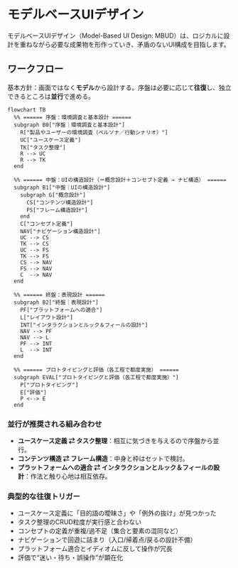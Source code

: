 # モデルベースUIデザイン

モデルベースUIデザイン（Model-Based UI Design: MBUD）は、ロジカルに設計を重ねながら必要な成果物を形作っていき、矛盾のないUI構成を目指します。

## ワークフロー

基本方針：画面ではなく**モデル**から設計する。序盤は必要に応じて**往復**し、独立できるところは**並行**で進める。

```mermaid
flowchart TB
  %% ====== 序盤：環境調査と基本設計 ======
  subgraph B0["序盤｜環境調査と基本設計"]
    R["製品やユーザーの環境調査（ペルソナ／行動シナリオ）"]
    UC["ユースケース定義"]
    TK["タスク整理"]
    R --> UC
    R --> TK
  end

  %% ====== 中盤：UIの構造設計（＝概念設計＋コンセプト定義 → ナビ構造） ======
  subgraph B1["中盤｜UIの構造設計"]
    subgraph G["概念設計"]
      CS["コンテンツ構造設計"]
      FS["フレーム構造設計"]
    end
    C["コンセプト定義"]
    NAV["ナビゲーション構造設計"]
    UC --> CS
    TK --> CS
    UC --> FS
    TK --> FS
    CS --> NAV
    FS --> NAV
    C  --> NAV
  end

  %% ====== 終盤：表現設計 ======
  subgraph B2["終盤｜表現設計"]
    PF["プラットフォームへの適合"]
    L["レイアウト設計"]
    INT["インタラクションとルック＆フィールの設計"]
    NAV --> PF
    NAV --> L
    PF --> INT
    L  --> INT
  end

  %% ====== プロトタイピングと評価（各工程で都度実施） ======
  subgraph EVAL["プロトタイピングと評価（各工程で都度実施）"]
    P["プロトタイピング"]
    E["評価"]
    P <--> E
  end

```
  
### 並行が推奨される組み合わせ

- **ユースケース定義 ⇄ タスク整理**：相互に気づきを与えるので序盤から並行。
- **コンテンツ構造 ⇄ フレーム構造**：中身と枠はセットで検討。
- **プラットフォームへの適合 ⇄ インタラクションとルック＆フィールの設計**：作法と触り心地は相互依存。

### 典型的な往復トリガー

- ユースケース定義に「目的語の曖昧さ」や「例外の抜け」が見つかった
- タスク整理のCRUD粒度が実行感と合わない
- コンセプトの定義が重複/過不足（集合と要素の混同など）
- ナビゲーションで回遊に詰まり（入口/帰着点/戻るの設計不備）
- プラットフォーム適合とイディオムに反して操作が冗長
- 評価で“迷い・待ち・誤操作”が顕在化
